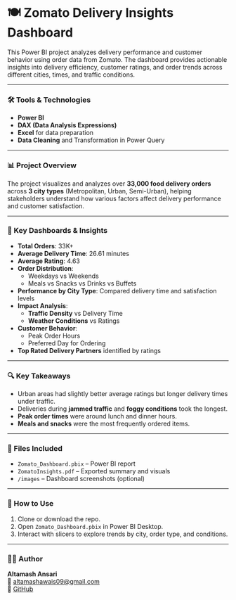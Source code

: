 # 🍽️ Zomato Delivery Insights Dashboard

This Power BI project analyzes delivery performance and customer behavior using order data from Zomato. The dashboard provides actionable insights into delivery efficiency, customer ratings, and order trends across different cities, times, and traffic conditions.

---

### 🛠️ Tools & Technologies
- **Power BI**
- **DAX (Data Analysis Expressions)**
- **Excel** for data preparation
- **Data Cleaning** and Transformation in Power Query

---

### 📊 Project Overview
The project visualizes and analyzes over **33,000 food delivery orders** across **3 city types** (Metropolitan, Urban, Semi-Urban), helping stakeholders understand how various factors affect delivery performance and customer satisfaction.

---

### 📌 Key Dashboards & Insights

- **Total Orders**: 33K+
- **Average Delivery Time**: 26.61 minutes
- **Average Rating**: 4.63
- **Order Distribution**:
  - Weekdays vs Weekends
  - Meals vs Snacks vs Drinks vs Buffets
- **Performance by City Type**: Compared delivery time and satisfaction levels
- **Impact Analysis**:
  - **Traffic Density** vs Delivery Time
  - **Weather Conditions** vs Ratings
- **Customer Behavior**:
  - Peak Order Hours
  - Preferred Day for Ordering
- **Top Rated Delivery Partners** identified by ratings

---

### 🔍 Key Takeaways

- Urban areas had slightly better average ratings but longer delivery times under traffic.
- Deliveries during **jammed traffic** and **foggy conditions** took the longest.
- **Peak order times** were around lunch and dinner hours.
- **Meals and snacks** were the most frequently ordered items.

---

### 📁 Files Included

- `Zomato_Dashboard.pbix` – Power BI report
- `ZomatoInsights.pdf` – Exported summary and visuals
- `/images` – Dashboard screenshots (optional)

---

### 🚀 How to Use
1. Clone or download the repo.
2. Open `Zomato_Dashboard.pbix` in Power BI Desktop.
3. Interact with slicers to explore trends by city, order type, and conditions.

---

### 🙋‍♂️ Author

**Altamash Ansari**  
📧 altamashawais09@gmail.com  
🔗 [GitHub](https://github.com/Awi2002/Zomato-Delivery-Analysis) 
